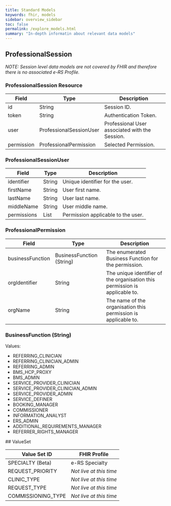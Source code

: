 ```yaml
---
title: Standard Models
keywords: fhir, models
sidebar: overview_sidebar
toc: false
permalink: /explore_models.html
summary: "In-depth informatin about relevant data models"
---
```


## ProfessionalSession

_NOTE: Session level data models are not covered by FHIR and therefore there is no associated e-RS Profile._

### ProfessionalSession Resource ###

|Field|Type|Description|
|---|---|---|
|id|String|Session ID.|
|token|String|Authentication Token.|
|user|ProfessionalSessionUser|Professional User associated with the Session.|
|permission|ProfessionalPermission|Selected Permission.|

### ProfessionalSessionUser ###

|Field|Type|Description|
|---|---|---|
|identifier|String|Unique identifier for the user.|
|firstName|String|User first name.|
|lastName|String|User last name.|
|middleName|String|User middle name.|
|permissions|List<ProfessionalPermission>|Permission applicable to the user.|

### ProfessionalPermission ###

|Field|Type|Description|
|---|---|---|
|businessFunction|BusinessFunction (String)|The enumerated Business Function for the permission.|
|orgIdentifier|String|The unique identifier of the organisation this permission is applicable to.|
|orgName|String|The name of the organisation this permission is applicable to.|

### BusinessFunction (String) ###

Values:

* REFERRING_CLINICIAN
* REFERRING_CLINICIAN_ADMIN
* REFERRING_ADMIN
* BMS_HCP_PROXY
* BMS_ADMIN
* SERVICE_PROVIDER_CLINICIAN
* SERVICE_PROVIDER_CLINICIAN_ADMIN
* SERVICE_PROVIDER_ADMIN
* SERVICE_DEFINER
* BOOKING_MANAGER
* COMMISSIONER
* INFORMATION_ANALYST
* ERS_ADMIN
* ADDITIONAL_REQUIREMENTS_MANAGER
* REFERRER_RIGHTS_MANAGER

## ValueSet

|Value Set ID|FHIR Profile|
|---|---|
|SPECIALTY (Beta)|e-RS Specialty|
|REQUEST_PRIORITY|_Not live at this time_|
|CLINIC_TYPE|_Not live at this time_|
|REQUEST_TYPE|_Not live at this time_|
|COMMISSIONING_TYPE|_Not live at this time_|
